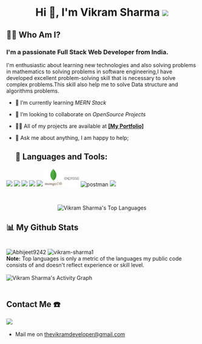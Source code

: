 <h1 align="center">Hi 👋, I'm Vikram Sharma  <img src="https://camo.githubusercontent.com/63371d36886ee658f5a97401f393e1ab1684b2fd3de674b8f5efc7d410b2a3d0/68747470733a2f2f6d656469612e67697068792e636f6d2f6d656469612f57556c706c634d704f43456d5447427442572f67697068792e676966" width="50px"</h1>

##  🙋‍♂️ Who Am I?
<h3 >I'm a passionate Full Stack Web Developer from India.</h3>
<p>I'm enthusiastic about learning new technologies and also solving problems in mathematics to solving problems in software engineering,I have developed excellent problem-solving skill that is necessary to solve complex problems.This skill also help me to solve Data structure and algorithms problems.</p>

 - 🌱 I’m currently learning *MERN Stack*
- 👯 I’m looking to collaborate on *OpenSource Projects*

 - 👨‍💻 All of my projects are available at
 <a href = "https://port-folio-vikram-sharma1.vercel.app/"> **[My Portfolio]**</a>
  
  <!-- **[My Portfolio]("https://port-folio-vikram-sharma1.vercel.app/")** -->

- 💬 Ask me about anything, I am happy to help;

  ## 🚀 Languages and Tools:

<p align="left"> 
<img src="https://img.icons8.com/color/48/000000/html-5.png"/>  
    <img src="https://img.icons8.com/color/48/000000/css3.png"/>
   <img src="https://img.icons8.com/color/48/000000/javascript.png"/>
    <img src="https://img.icons8.com/color/48/000000/react-native.png"/> 
    <!-- <img src="https://img.icons8.com/color/48/000000/redux.png"/> -->
     <img src="https://img.icons8.com/color/48/000000/nodejs.png"/>
    <img src="https://raw.githubusercontent.com/devicons/devicon/master/icons/mongodb/mongodb-original-wordmark.svg" alt="mongodb" width="48" height="48"/>
     <img src="https://raw.githubusercontent.com/devicons/devicon/master/icons/express/express-original-wordmark.svg" alt="express" width="40" height="40"/> 
  <img src="https://www.vectorlogo.zone/logos/getpostman/getpostman-icon.svg" alt="postman" width="45" height="45"/> 
   <img src="https://img.icons8.com/color/48/000000/git.png"/> 
  
</p>
 <!-- <p align="center" >
  <img  src="https://user-images.githubusercontent.com/82999542/132934744-131c1891-4a4f-4e88-a64a-36720ad7470b.png">
  </p> -->

<!-- [![React Badge](https://img.shields.io/badge/-React-61DBFB?style=for-the-badge&labelColor=black&logo=react&logoColor=61DBFB)](#)  [![Javascript Badge](https://img.shields.io/badge/-Javascript-F0DB4F?style=for-the-badge&labelColor=black&logo=javascript&logoColor=F0DB4F)](#) [![Typescript Badge](https://img.shields.io/badge/-Typescript-007acc?style=for-the-badge&labelColor=black&logo=typescript&logoColor=007acc)](#) [![Nodejs Badge](https://img.shields.io/badge/-Nodejs-3C873A?style=for-the-badge&labelColor=black&logo=node.js&logoColor=3C873A)](#) [![GraphQL Badge](https://img.shields.io/badge/-GraphQl-e535ab?style=for-the-badge&labelColor=black&logo=node.js&logoColor=e535ab)](#) -->
<br/>
<p align="center"><img alt="Vikram Sharma's Top Languages" src="https://github-readme-stats.vercel.app/api/top-langs/?username=vikram-sharma1&langs_count=8&count_private=true&layout=compact&theme=react&hide_border=true&bg_color=0D1117" />
       
</p>
 

## 📊 My Github Stats

  <br/>
  <div>
    <img align="center" src="https://github-readme-stats.vercel.app/api?username=vikram-sharma1&show_icons=true&locale=en&theme=highcontrast" alt="Abhijeet9242" />

<img align="center" src="https://github-readme-streak-stats.herokuapp.com/?user=vikram-sharma1&&theme=highcontrast" alt="vikram-sharma1" />
  </div>
  <b>Note:</b> Top languages is only a metric of the languages my public code consists of and doesn't reflect experience or skill level.

<!-- Graph  -->


<br/>
<br/>
<img alt="Vikram Sharma's Activity Graph" src="https://activity-graph.herokuapp.com/graph?username=vikram-sharma1&bg_color=0D1117&color=5BCDEC&line=5BCDEC&point=FFFFFF&hide_border=true" />

<br/>
<br/>

## Contact Me ☎️
<p align="left">

<a href = "https://www.linkedin.com/in/vikram--sharma/"><img src="https://img.icons8.com/fluent/48/000000/linkedin.png"/></a>
 * Mail me on thevikramdeveloper@gmail.com

</p>
